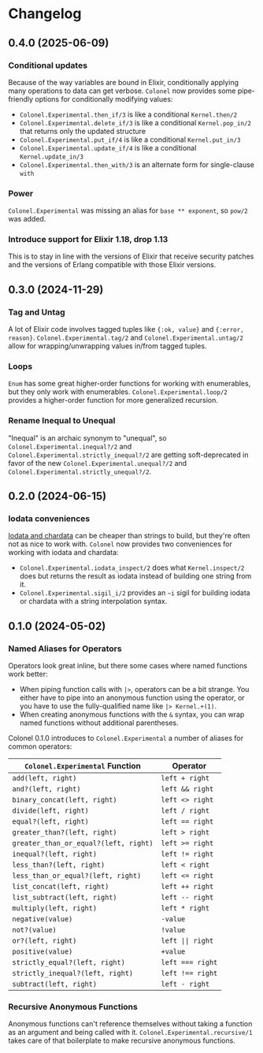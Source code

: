 # Changelog

## 0.4.0 (2025-06-09)

### Conditional updates

Because of the way variables are bound in Elixir, conditionally applying many operations to data
can get verbose. `Colonel` now provides some pipe-friendly options for conditionally modifying
values:
- `Colonel.Experimental.then_if/3` is like a conditional `Kernel.then/2`
- `Colonel.Experimental.delete_if/3` is like a conditional `Kernel.pop_in/2` that returns only the updated structure
- `Colonel.Experimental.put_if/4` is like a conditional `Kernel.put_in/3`
- `Colonel.Experimental.update_if/4` is like a conditional `Kernel.update_in/3`
- `Colonel.Experimental.then_with/3` is an alternate form for single-clause `with`

### Power

`Colonel.Experimental` was missing an alias for `base ** exponent`, so `pow/2` was added.

### Introduce support for Elixir 1.18, drop 1.13

This is to stay in line with the versions of Elixir that receive security patches and the versions
of Erlang compatible with those Elixir versions.

## 0.3.0 (2024-11-29)

### Tag and Untag

A lot of Elixir code involves tagged tuples like `{:ok, value}` and `{:error, reason}`.
`Colonel.Experimental.tag/2` and `Colonel.Experimental.untag/2` allow for wrapping/unwrapping
values in/from tagged tuples.

### Loops

`Enum` has some great higher-order functions for working with enumerables, but they only work with
enumerables. `Colonel.Experimental.loop/2` provides a higher-order function for more generalized
recursion.

### Rename Inequal to Unequal

"Inequal" is an archaic synonym to "unequal", so `Colonel.Experimental.inequal?/2` and
`Colonel.Experimental.strictly_inequal?/2` are getting soft-deprecated in favor of the new
`Colonel.Experimental.unequal?/2` and `Colonel.Experimental.strictly_unequal?/2`.

## 0.2.0 (2024-06-15)

### Iodata conveniences

[Iodata and chardata](https://hexdocs.pm/elixir/io-and-the-file-system.html#iodata-and-chardata) can be cheaper than strings to build, but they're often not as nice to work with. `Colonel` now provides two conveniences for working with iodata and chardata:
- `Colonel.Experimental.iodata_inspect/2` does what `Kernel.inspect/2` does but returns the result as iodata instead of building one string from it.
- `Colonel.Experimental.sigil_i/2` provides an `~i` sigil for building iodata or chardata with a string interpolation syntax.

## 0.1.0 (2024-05-02)

### Named Aliases for Operators

Operators look great inline, but there some cases where named functions work better:
- When piping function calls with `|>`, operators can be a bit strange. You either have to pipe into an anonymous function using the operator, or you have to use the fully-qualified name like `|> Kernel.+(1)`.
- When creating anonymous functions with the `&` syntax, you can wrap named functions without additional parentheses.

Colonel 0.1.0 introduces to `Colonel.Experimental` a number of aliases for common operators:

`Colonel.Experimental` Function       | Operator
------------------------------------- | --------
`add(left, right)`                    | `left + right`
`and?(left, right)`                   | `left && right`
`binary_concat(left, right)`          | `left <> right`
`divide(left, right)`                 | `left / right`
`equal?(left, right)`                 | `left == right`
`greater_than?(left, right)`          | `left > right`
`greater_than_or_equal?(left, right)` | `left >= right`
`inequal?(left, right)`               | `left != right`
`less_than?(left, right)`             | `left < right`
`less_than_or_equal?(left, right)`    | `left <= right`
`list_concat(left, right)`            | `left ++ right`
`list_subtract(left, right)`          | `left -- right`
`multiply(left, right)`               | `left * right`
`negative(value)`                     | `-value`
`not?(value)`                         | `!value`
`or?(left, right)`                    | `left \|\| right`
`positive(value)`                     | `+value`
`strictly_equal?(left, right)`        | `left === right`
`strictly_inequal?(left, right)`      | `left !== right`
`subtract(left, right)`               | `left - right`

### Recursive Anonymous Functions

Anonymous functions can't reference themselves without taking a function as an argument and being called with it. `Colonel.Experimental.recursive/1` takes care of that boilerplate to make recursive anonymous functions.
